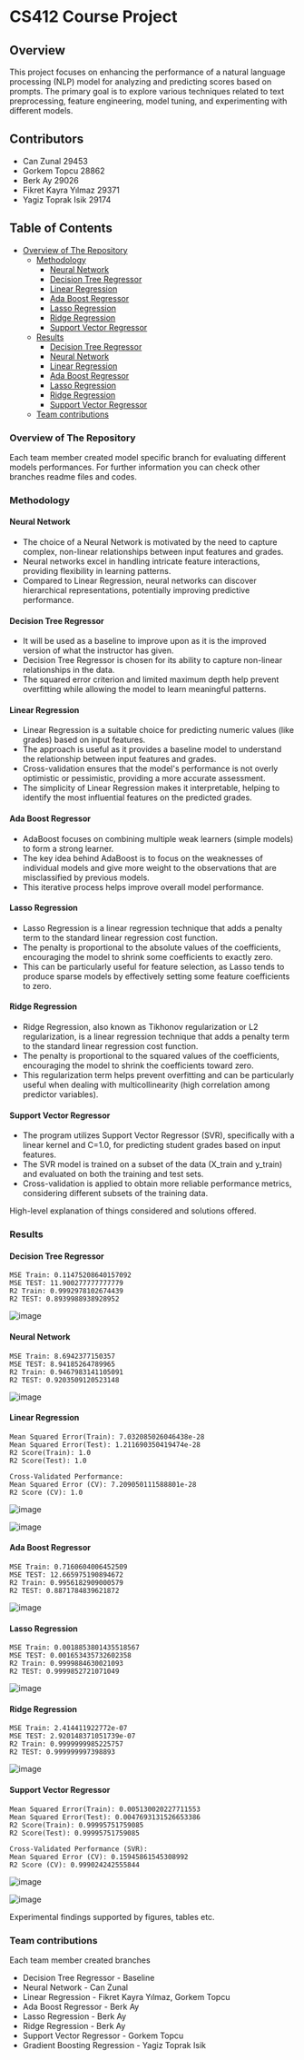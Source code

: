 # CS412 Course Project

## Overview

This project focuses on enhancing the performance of a natural language processing (NLP) model for analyzing and predicting scores based on prompts. The primary goal is to explore various techniques related to text preprocessing, feature engineering, model tuning, and experimenting with different models.

## Contributors
- Can Zunal 29453
- Gorkem Topcu 28862
- Berk Ay 29026
- Fikret Kayra Yılmaz 29371
- Yagiz Toprak Isik 29174

## Table of Contents
- [Overview of The Repository](#overview-of-the-repository)
  - [Methodology](#methodology)
    - [Neural Network](#neural-network)
    - [Decision Tree Regressor](#decision-tree-regressor)
    - [Linear Regression](#linear-regression)
    - [Ada Boost Regressor](#ada-boost-regressor)
    - [Lasso Regression](#lasso-regression)
    - [Ridge Regression](#ridge-regression)
    - [Support Vector Regressor](#support-vector-regressor)
  - [Results](#results)
    - [Decision Tree Regressor](#decision-tree-regressor-1)
    - [Neural Network](#neural-network-1)
    - [Linear Regression](#linear-regression-1)
    - [Ada Boost Regressor](#ada-boost-regressor-1)
    - [Lasso Regression](#lasso-regression-1)
    - [Ridge Regression](#ridge-regression-1)
    - [Support Vector Regressor](#support-vector-regressor-1)
  - [Team contributions](#team-contributions)

  
### Overview of The Repository

Each team member created model specific branch for evaluating different models performances. For further information you can check other branches readme files and codes.

### Methodology

#### Neural Network
- The choice of a Neural Network is motivated by the need to capture complex, non-linear relationships between input features and grades.
- Neural networks excel in handling intricate feature interactions, providing flexibility in learning patterns.
- Compared to Linear Regression, neural networks can discover hierarchical representations, potentially improving predictive performance.

#### Decision Tree Regressor
- It will be used as a baseline to improve upon as it is the improved version of what the instructor has given.
- Decision Tree Regressor is chosen for its ability to capture non-linear relationships in the data.
- The squared error criterion and limited maximum depth help prevent overfitting while allowing the model to learn meaningful patterns.

#### Linear Regression
- Linear Regression is a suitable choice for predicting numeric values (like grades) based on input features.
- The approach is useful as it provides a baseline model to understand the relationship between input features and grades.
- Cross-validation ensures that the model's performance is not overly optimistic or pessimistic, providing a more accurate assessment.
- The simplicity of Linear Regression makes it interpretable, helping to identify the most influential features on the predicted grades.

#### Ada Boost Regressor
- AdaBoost focuses on combining multiple weak learners (simple models) to form a strong learner.
- The key idea behind AdaBoost is to focus on the weaknesses of individual models and give more weight to the observations that are misclassified by previous models. 
- This iterative process helps improve overall model performance.

#### Lasso Regression
- Lasso Regression is a linear regression technique that adds a penalty term to the standard linear regression cost function.
- The penalty is proportional to the absolute values of the coefficients, encouraging the model to shrink some coefficients to exactly zero.
- This can be particularly useful for feature selection, as Lasso tends to produce sparse models by effectively setting some feature coefficients to zero.

#### Ridge Regression
- Ridge Regression, also known as Tikhonov regularization or L2 regularization, is a linear regression technique that adds a penalty term to the standard linear regression cost function.
- The penalty is proportional to the squared values of the coefficients, encouraging the model to shrink the coefficients toward zero. 
- This regularization term helps prevent overfitting and can be particularly useful when dealing with multicollinearity (high correlation among predictor variables).

#### Support Vector Regressor
- The program utilizes Support Vector Regressor (SVR), specifically with a linear kernel and C=1.0, for predicting student grades based on input features.
- The SVR model is trained on a subset of the data (X_train and y_train) and evaluated on both the training and test sets.
- Cross-validation is applied to obtain more reliable performance metrics, considering different subsets of the training data.
  
High-level explanation of things considered and solutions offered.

### Results

#### Decision Tree Regressor
```plaintext
MSE Train: 0.11475208640157092
MSE TEST: 11.900277777777779
R2 Train: 0.9992978102674439
R2 TEST: 0.8939988938928952
```

![image](https://github.com/CZunal/CS412-Course-Project/blob/3ee3c2372f996587645f278e379e176d1da23822/dr_mse_plot.png)
#### Neural Network
```plaintext
MSE Train: 8.6942377150357
MSE TEST: 8.94185264789965
R2 Train: 0.9467983141105091
R2 TEST: 0.9203509120523148
```
![image](https://github.com/CZunal/CS412-Course-Project/blob/af26ca9fce6b2e078d94326f56ac75612949a1eb/nn_mse_plot.png)

#### Linear Regression
```plaintext
Mean Squared Error(Train): 7.032085026046438e-28
Mean Squared Error(Test): 1.211690350419474e-28
R2 Score(Train): 1.0
R2 Score(Test): 1.0

Cross-Validated Performance:
Mean Squared Error (CV): 7.209050111588801e-28
R2 Score (CV): 1.0
```
![image](https://github.com/CZunal/CS412-Course-Project/assets/73399460/d1ae4666-25b1-45f0-afb1-a981305b9358)

![image](https://github.com/CZunal/CS412-Course-Project/assets/73399460/3fe42047-2963-418c-b1a2-d46f3602cfc3)

#### Ada Boost Regressor
```plaintext
MSE Train: 0.7160604006452509
MSE TEST: 12.665975190894672
R2 Train: 0.9956182909000579
R2 TEST: 0.8871784839621872
```
![image](https://github.com/CZunal/CS412-Course-Project/blob/a64c40a4f41143956fe6021969c5053794ed2f14/output.png)

#### Lasso Regression
```plaintext
MSE Train: 0.0018853801435518567
MSE TEST: 0.001653435732602358
R2 Train: 0.9999884630021093
R2 TEST: 0.9999852721071049
```
![image](https://github.com/CZunal/CS412-Course-Project/blob/8b0544d5d384d382702e46e777792d4960c0c24c/output.png)

#### Ridge Regression
```plaintext
MSE Train: 2.414411922772e-07
MSE TEST: 2.920148371051739e-07
R2 Train: 0.9999999985225757
R2 TEST: 0.999999997398893
```
![image](https://github.com/CZunal/CS412-Course-Project/blob/623c1c80f172ee9cd61c830be71572eea5ddb623/output.png)

#### Support Vector Regressor
```plaintext
Mean Squared Error(Train): 0.005130020227711553
Mean Squared Error(Test): 0.0047693131526653386
R2 Score(Train): 0.99995751759085
R2 Score(Test): 0.99995751759085

Cross-Validated Performance (SVR):
Mean Squared Error (CV): 0.15945861545308992
R2 Score (CV): 0.999024242555844
```
![image](https://github.com/CZunal/CS412-Course-Project/assets/73399460/b2d043f9-13a6-4639-a52d-b82c28469553)

![image](https://github.com/CZunal/CS412-Course-Project/assets/73399460/fba93847-bc32-407b-81d9-05f6df8b3cb0)


Experimental findings supported by figures,
tables etc.

### Team contributions
Each team member created branches

- Decision Tree Regressor - Baseline
- Neural Network - Can Zunal
- Linear Regression - Fikret Kayra Yılmaz, Gorkem Topcu 
- Ada Boost Regressor - Berk Ay
- Lasso Regression - Berk Ay
- Ridge Regression - Berk Ay
- Support Vector Regressor - Gorkem Topcu
- Gradient Boosting Regression - Yagiz Toprak Isik
